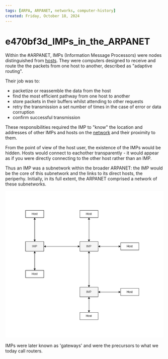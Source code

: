 ```yaml
---
tags: [ARPA, ARPANET, networks, computer-history]
created: Friday, October 18, 2024
---
```


# e470bf3d_IMPs_in_the_ARPANET

Within the #ARPANET, IMPs (Information Message Processors) were nodes
distinguished from [hosts](Network_hosts.md). They were computers designed to
receive and route the the packets from one host to another, described as
"adaptive routing".

Their job was to:

- packetize or reassemble the data from the host
- find the most efficient pathway from one host to another
- store packets in their buffers whilst attending to other requests
- retry the transmission a set number of times in the case of error or data
  corruption
- confirm successful transmission

These responsibilities required the IMP to "know" the location and addresses of
other IMPs and hosts on the [network](Network_fundamentals.md) and their
proximity to them.

From the point of view of the host user, the existence of the IMPs would be
hidden. Hosts would connect to eachother transparently - it would appear as if
you were directly connecting to the other host rather than an IMP.

Thus an IMP was a subnetwork within the broader ARPANET: the IMP would be the
core of this subnetwork and the links to its direct hosts, the periperhy.
Initially, in its full extent, the ARPANET comprised a network of these
subnetworks.

![IMP diagram](static/IMP-network.png)

IMPs were later known as 'gateways' and were the precursors to what we today
call routers.
